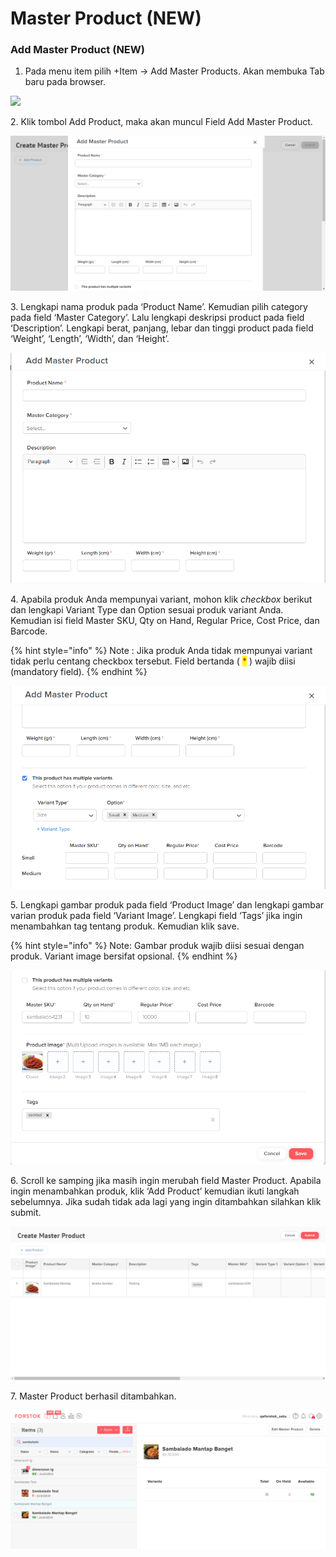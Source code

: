 # Master Product (NEW)

### **Add Master Product (NEW)**

1. Pada menu item pilih +Item -> Add Master Products. Akan membuka Tab baru pada browser.

![](../../.gitbook/assets/Screenshot\_31.png)

2\. Klik tombol Add Product, maka akan muncul Field Add Master Product.

![](../../.gitbook/assets/Picture123.png)

3\. Lengkapi nama produk pada ‘Product Name’. Kemudian pilih category pada field ‘Master Category’. Lalu lengkapi deskripsi product pada field ‘Description’. Lengkapi berat, panjang, lebar dan tinggi product pada field ‘Weight’, ‘Length’, ‘Width’, dan ‘Height’.

![](../../.gitbook/assets/r.png)

4\. Apabila produk Anda mempunyai variant, mohon klik _checkbox_ berikut dan lengkapi Variant Type dan Option sesuai produk variant Anda. Kemudian isi field Master SKU, Qty on Hand, Regular Price, Cost Price, dan Barcode.

{% hint style="info" %}
Note : Jika produk Anda tidak mempunyai variant tidak perlu centang checkbox tersebut. Field bertanda ( <mark style="color:red;">\*</mark> ) wajib diisi (mandatory field).
{% endhint %}

![](../../.gitbook/assets/rr.png)

5\. Lengkapi gambar produk pada field ‘Product Image’ dan lengkapi gambar varian produk pada field ‘Variant Image’. Lengkapi field ‘Tags’ jika ingin menambahkan tag tentang produk. Kemudian klik save.

{% hint style="info" %}
Note: Gambar produk wajib diisi sesuai dengan produk. Variant image bersifat opsional.
{% endhint %}

![](../../.gitbook/assets/rrr.png)

6\. Scroll ke samping jika masih ingin merubah field Master Product. Apabila ingin menambahkan produk, klik ‘Add Product’ kemudian ikuti langkah sebelumnya. Jika sudah tidak ada lagi yang ingin ditambahkan silahkan klik submit.

![](../../.gitbook/assets/qq.png)

7\. Master Product berhasil ditambahkan.

![](<../../.gitbook/assets/image (4) (1).png>)
